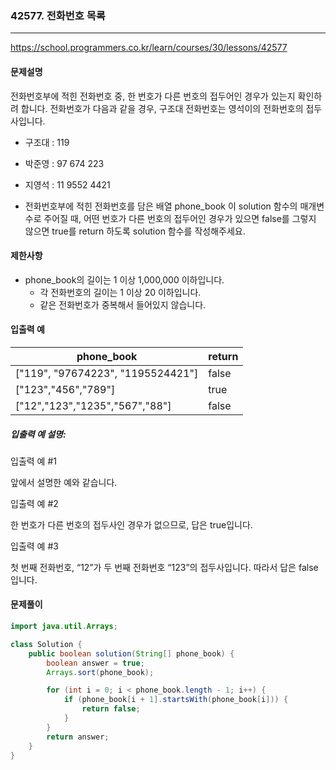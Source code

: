 ### 42577. 전화번호 목록

---

https://school.programmers.co.kr/learn/courses/30/lessons/42577

#### 문제설명

전화번호부에 적힌 전화번호 중, 한 번호가 다른 번호의 접두어인 경우가 있는지 확인하려 합니다.
전화번호가 다음과 같을 경우, 구조대 전화번호는 영석이의 전화번호의 접두사입니다.

- 구조대 : 119
- 박준영 : 97 674 223
- 지영석 : 11 9552 4421

- 전화번호부에 적힌 전화번호를 담은 배열 phone_book 이 solution 함수의 매개변수로 주어질 때, 어떤 번호가 다른 번호의 접두어인 경우가 있으면 false를 그렇지 않으면 true를 return 하도록 solution 함수를 작성해주세요.

#### 제한사항

- phone_book의 길이는 1 이상 1,000,000 이하입니다.
  - 각 전화번호의 길이는 1 이상 20 이하입니다.
  - 같은 전화번호가 중복해서 들어있지 않습니다.

#### 입출력 예

| phone_book   | return |
|----|--------|
| ["119", "97674223", "1195524421"]  | false  |
| ["123","456","789"]  | true   |
| ["12","123","1235","567","88"]  | false  |


##### 입출력 예 설명:

입출력 예 #1

앞에서 설명한 예와 같습니다.

입출력 예 #2

한 번호가 다른 번호의 접두사인 경우가 없으므로, 답은 true입니다.

입출력 예 #3

첫 번째 전화번호, “12”가 두 번째 전화번호 “123”의 접두사입니다. 따라서 답은 false입니다.


#### 문제풀이

```java
import java.util.Arrays;

class Solution {
    public boolean solution(String[] phone_book) {
        boolean answer = true;
        Arrays.sort(phone_book);

        for (int i = 0; i < phone_book.length - 1; i++) {
            if (phone_book[i + 1].startsWith(phone_book[i])) {
                return false;
            }
        }
        return answer;
    }
}
```